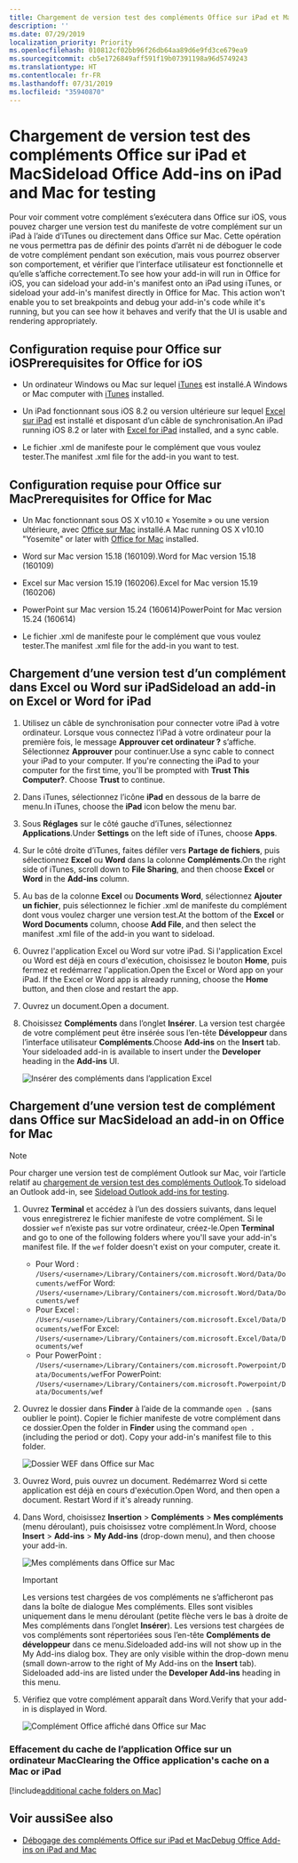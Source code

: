 ```yaml
---
title: Chargement de version test des compléments Office sur iPad et Mac
description: ''
ms.date: 07/29/2019
localization_priority: Priority
ms.openlocfilehash: 010812cf02bb96f26db64aa89d6e9fd3ce679ea9
ms.sourcegitcommit: cb5e1726849aff591f19b07391198a96d5749243
ms.translationtype: HT
ms.contentlocale: fr-FR
ms.lasthandoff: 07/31/2019
ms.locfileid: "35940870"
---
```

# <a name="sideload-office-add-ins-on-ipad-and-mac-for-testing"></a><span data-ttu-id="67605-102">Chargement de version test des compléments Office sur iPad et Mac</span><span class="sxs-lookup"><span data-stu-id="67605-102">Sideload Office Add-ins on iPad and Mac for testing</span></span>

<span data-ttu-id="67605-p101">Pour voir comment votre complément s’exécutera dans Office sur iOS, vous pouvez charger une version test du manifeste de votre complément sur un iPad à l’aide d’iTunes ou directement dans Office sur Mac. Cette opération ne vous permettra pas de définir des points d’arrêt ni de déboguer le code de votre complément pendant son exécution, mais vous pourrez observer son comportement, et vérifier que l’interface utilisateur est fonctionnelle et qu’elle s’affiche correctement.</span><span class="sxs-lookup"><span data-stu-id="67605-p101">To see how your add-in will run in Office for iOS, you can sideload your add-in's manifest onto an iPad using iTunes, or sideload your add-in's manifest directly in Office for Mac. This action won't enable you to set breakpoints and debug your add-in's code while it's running, but you can see how it behaves and verify that the UI is usable and rendering appropriately.</span></span> 

## <a name="prerequisites-for-office-on-ios"></a><span data-ttu-id="67605-105">Configuration requise pour Office sur iOS</span><span class="sxs-lookup"><span data-stu-id="67605-105">Prerequisites for Office for iOS</span></span>

- <span data-ttu-id="67605-106">Un ordinateur Windows ou Mac sur lequel [iTunes](https://www.apple.com/itunes/download/) est installé.</span><span class="sxs-lookup"><span data-stu-id="67605-106">A Windows or Mac computer with [iTunes](https://www.apple.com/itunes/download/) installed.</span></span>
    
- <span data-ttu-id="67605-107">Un iPad fonctionnant sous iOS 8.2 ou version ultérieure sur lequel [Excel sur iPad](https://itunes.apple.com/us/app/microsoft-excel/id586683407?mt=8) est installé et disposant d’un câble de synchronisation.</span><span class="sxs-lookup"><span data-stu-id="67605-107">An iPad running iOS 8.2 or later with [Excel for iPad](https://itunes.apple.com/us/app/microsoft-excel/id586683407?mt=8) installed, and a sync cable.</span></span>
    
- <span data-ttu-id="67605-108">Le fichier .xml de manifeste pour le complément que vous voulez tester.</span><span class="sxs-lookup"><span data-stu-id="67605-108">The manifest .xml file for the add-in you want to test.</span></span>
    

## <a name="prerequisites-for-office-on-mac"></a><span data-ttu-id="67605-109">Configuration requise pour Office sur Mac</span><span class="sxs-lookup"><span data-stu-id="67605-109">Prerequisites for Office for Mac</span></span>

- <span data-ttu-id="67605-110">Un Mac fonctionnant sous OS X v10.10 « Yosemite » ou une version ultérieure, avec [Office sur Mac](https://products.office.com/buy/compare-microsoft-office-products?tab=omac) installé.</span><span class="sxs-lookup"><span data-stu-id="67605-110">A Mac running OS X v10.10 "Yosemite" or later with [Office for Mac](https://products.office.com/buy/compare-microsoft-office-products?tab=omac) installed.</span></span>
    
- <span data-ttu-id="67605-111">Word sur Mac version 15.18 (160109).</span><span class="sxs-lookup"><span data-stu-id="67605-111">Word for Mac version 15.18 (160109)</span></span>
   
- <span data-ttu-id="67605-112">Excel sur Mac version 15.19 (160206).</span><span class="sxs-lookup"><span data-stu-id="67605-112">Excel for Mac version 15.19 (160206)</span></span>

- <span data-ttu-id="67605-113">PowerPoint sur Mac version 15.24 (160614)</span><span class="sxs-lookup"><span data-stu-id="67605-113">PowerPoint for Mac version 15.24 (160614)</span></span>
    
- <span data-ttu-id="67605-114">Le fichier .xml de manifeste pour le complément que vous voulez tester.</span><span class="sxs-lookup"><span data-stu-id="67605-114">The manifest .xml file for the add-in you want to test.</span></span>
    

## <a name="sideload-an-add-in-on-excel-or-word-on-ipad"></a><span data-ttu-id="67605-115">Chargement d’une version test d’un complément dans Excel ou Word sur iPad</span><span class="sxs-lookup"><span data-stu-id="67605-115">Sideload an add-in on Excel or Word for iPad</span></span>

1. <span data-ttu-id="67605-p102">Utilisez un câble de synchronisation pour connecter votre iPad à votre ordinateur. Lorsque vous connectez l’iPad à votre ordinateur pour la première fois, le message **Approuver cet ordinateur ?** s’affiche. Sélectionnez **Approuver** pour continuer.</span><span class="sxs-lookup"><span data-stu-id="67605-p102">Use a sync cable to connect your iPad to your computer. If you're connecting the iPad to your computer for the first time, you'll be prompted with  **Trust This Computer?**. Choose **Trust** to continue.</span></span>

2. <span data-ttu-id="67605-119">Dans iTunes, sélectionnez l’icône **iPad** en dessous de la barre de menu.</span><span class="sxs-lookup"><span data-stu-id="67605-119">In iTunes, choose the  **iPad** icon below the menu bar.</span></span>

3. <span data-ttu-id="67605-120">Sous  **Réglages** sur le côté gauche d’iTunes, sélectionnez **Applications**.</span><span class="sxs-lookup"><span data-stu-id="67605-120">Under  **Settings** on the left side of iTunes, choose **Apps**.</span></span>

4. <span data-ttu-id="67605-121">Sur le côté droite d’iTunes, faites défiler vers  **Partage de fichiers**, puis sélectionnez  **Excel** ou **Word** dans la colonne **Compléments**.</span><span class="sxs-lookup"><span data-stu-id="67605-121">On the right side of iTunes, scroll down to  **File Sharing**, and then choose  **Excel** or **Word** in the **Add-ins** column.</span></span>

5. <span data-ttu-id="67605-122">Au bas de la colonne  **Excel** ou **Documents Word**, sélectionnez  **Ajouter un fichier**, puis sélectionnez le fichier .xml de manifeste du complément dont vous voulez charger une version test.</span><span class="sxs-lookup"><span data-stu-id="67605-122">At the bottom of the  **Excel** or **Word Documents** column, choose **Add File**, and then select the manifest .xml file of the add-in you want to sideload.</span></span> 
    
6. <span data-ttu-id="67605-p103">Ouvrez l'application Excel ou Word sur votre iPad. Si l'application Excel ou Word est déjà en cours d'exécution, choisissez le bouton  **Home**, puis fermez et redémarrez l'application.</span><span class="sxs-lookup"><span data-stu-id="67605-p103">Open the Excel or Word app on your iPad. If the Excel or Word app is already running, choose the  **Home** button, and then close and restart the app.</span></span>
    
7. <span data-ttu-id="67605-125">Ouvrez un document.</span><span class="sxs-lookup"><span data-stu-id="67605-125">Open a document.</span></span>
    
8. <span data-ttu-id="67605-126">Choisissez  **Compléments** dans l’onglet **Insérer**. La version test chargée de votre complément peut être insérée sous l’en-tête  **Développeur** dans l’interface utilisateur **Compléments**.</span><span class="sxs-lookup"><span data-stu-id="67605-126">Choose  **Add-ins** on the **Insert** tab. Your sideloaded add-in is available to insert under the **Developer** heading in the **Add-ins** UI.</span></span>
    
    ![Insérer des compléments dans l’application Excel](../images/excel-insert-add-in.png)


## <a name="sideload-an-add-in-in-office-on-mac"></a><span data-ttu-id="67605-128">Chargement d’une version test de complément dans Office sur Mac</span><span class="sxs-lookup"><span data-stu-id="67605-128">Sideload an add-in on Office for Mac</span></span>

> [!NOTE]
> <span data-ttu-id="67605-129">Pour charger une version test de complément Outlook sur Mac, voir l’article relatif au [chargement de version test des compléments Outlook](/outlook/add-ins/sideload-outlook-add-ins-for-testing).</span><span class="sxs-lookup"><span data-stu-id="67605-129">To sideload an Outlook add-in, see [Sideload Outlook add-ins for testing](/outlook/add-ins/sideload-outlook-add-ins-for-testing).</span></span>

1. <span data-ttu-id="67605-p104">Ouvrez **Terminal** et accédez à l’un des dossiers suivants, dans lequel vous enregistrerez le fichier manifeste de votre complément. Si le dossier `wef` n’existe pas sur votre ordinateur, créez-le.</span><span class="sxs-lookup"><span data-stu-id="67605-p104">Open  **Terminal** and go to one of the following folders where you'll save your add-in's manifest file. If the `wef` folder doesn't exist on your computer, create it.</span></span>
    
    - <span data-ttu-id="67605-132">Pour Word : `/Users/<username>/Library/Containers/com.microsoft.Word/Data/Documents/wef`</span><span class="sxs-lookup"><span data-stu-id="67605-132">For Word:  `/Users/<username>/Library/Containers/com.microsoft.Word/Data/Documents/wef`</span></span>    
    - <span data-ttu-id="67605-133">Pour Excel : `/Users/<username>/Library/Containers/com.microsoft.Excel/Data/Documents/wef`</span><span class="sxs-lookup"><span data-stu-id="67605-133">For Excel:  `/Users/<username>/Library/Containers/com.microsoft.Excel/Data/Documents/wef`</span></span>
    - <span data-ttu-id="67605-134">Pour PowerPoint : `/Users/<username>/Library/Containers/com.microsoft.Powerpoint/Data/Documents/wef`</span><span class="sxs-lookup"><span data-stu-id="67605-134">For PowerPoint: `/Users/<username>/Library/Containers/com.microsoft.Powerpoint/Data/Documents/wef`</span></span>
    
2. <span data-ttu-id="67605-p105">Ouvrez le dossier dans **Finder** à l’aide de la commande `open .` (sans oublier le point). Copier le fichier manifeste de votre complément dans ce dossier.</span><span class="sxs-lookup"><span data-stu-id="67605-p105">Open the folder in  **Finder** using the command `open .` (including the period or dot). Copy your add-in's manifest file to this folder.</span></span>
    
    ![Dossier WEF dans Office sur Mac](../images/all-my-files.png)

3. <span data-ttu-id="67605-p106">Ouvrez Word, puis ouvrez un document. Redémarrez Word si cette application est déjà en cours d'exécution.</span><span class="sxs-lookup"><span data-stu-id="67605-p106">Open Word, and then open a document. Restart Word if it's already running.</span></span>
    
4. <span data-ttu-id="67605-140">Dans Word, choisissez **Insertion** > **Compléments** > **Mes compléments** (menu déroulant), puis choisissez votre complément.</span><span class="sxs-lookup"><span data-stu-id="67605-140">In Word, choose  **Insert** > **Add-ins** > **My Add-ins** (drop-down menu), and then choose your add-in.</span></span>
    
    ![Mes compléments dans Office sur Mac](../images/my-add-ins-wikipedia.png)

    > [!IMPORTANT]
    > <span data-ttu-id="67605-p107">Les versions test chargées de vos compléments ne s’afficheront pas dans la boîte de dialogue Mes compléments. Elles sont visibles uniquement dans le menu déroulant (petite flèche vers le bas à droite de Mes compléments dans l’onglet **Insérer**). Les versions test chargées de vos compléments sont répertoriées sous l’en-tête **Compléments de développeur** dans ce menu.</span><span class="sxs-lookup"><span data-stu-id="67605-p107">Sideloaded add-ins will not show up in the My Add-ins dialog box. They are only visible within the drop-down menu (small down-arrow to the right of My Add-ins on the **Insert** tab). Sideloaded add-ins are listed under the **Developer Add-ins** heading in this menu.</span></span> 
    
5. <span data-ttu-id="67605-145">Vérifiez que votre complément apparaît dans Word.</span><span class="sxs-lookup"><span data-stu-id="67605-145">Verify that your add-in is displayed in Word.</span></span>
    
    ![Complément Office affiché dans Office sur Mac](../images/lorem-ipsum-wikipedia.png)
    
### <a name="clearing-the-office-applications-cache-on-a-mac"></a><span data-ttu-id="67605-147">Effacement du cache de l’application Office sur un ordinateur Mac</span><span class="sxs-lookup"><span data-stu-id="67605-147">Clearing the Office application's cache on a Mac or iPad</span></span>

[!include[additional cache folders on Mac](../includes/mac-cache-folders.md)]

## <a name="see-also"></a><span data-ttu-id="67605-148">Voir aussi</span><span class="sxs-lookup"><span data-stu-id="67605-148">See also</span></span>

- [<span data-ttu-id="67605-149">Débogage des compléments Office sur iPad et Mac</span><span class="sxs-lookup"><span data-stu-id="67605-149">Debug Office Add-ins on iPad and Mac</span></span>](debug-office-add-ins-on-ipad-and-mac.md)

